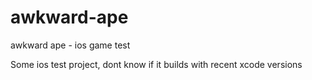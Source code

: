 # awkward-ape
awkward ape - ios game test

Some ios test project, dont know if it builds with recent xcode versions
